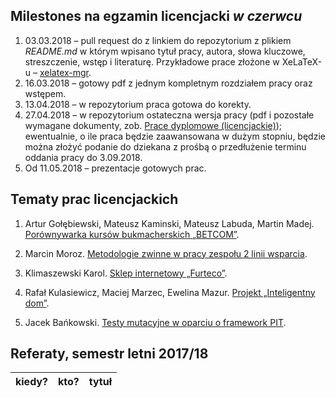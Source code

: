 ##  Milestones na egzamin licencjacki *w czerwcu*

1. 03.03.2018 – pull request do z linkiem do repozytorium z plikiem
  _README.md_ w którym wpisano tytuł pracy, autora, słowa kluczowe,
  streszczenie, wstęp i literaturę.
  Przykładowe prace złożone w XeLaTeX-u – [xelatex-mgr](https://github.com/wbzyl/xelatex-mgr).
1. 16.03.2018 – gotowy pdf z jednym kompletnym rozdziałem pracy oraz wstępem.
1. 13.04.2018 – w repozytorium praca gotowa do korekty.
1. 27.04.2018 – w repozytorium ostateczna wersja pracy (pdf i pozostałe wymagane
   dokumenty, zob. [Prace dyplomowe (licencjackie)](https://inf.ug.edu.pl/prace-dyplomowe-licencjackie));
   ewentualnie, o ile praca będzie zaawansowana w dużym stopniu, będzie można złożyć podanie do dziekana z prośbą
   o przedłużenie terminu oddania pracy do 3.09.2018.
1. Od 11.05.2018 – prezentacje gotowych prac.


## Tematy prac licencjackich

1. Artur Gołębiewski, Mateusz Kaminski, Mateusz Labuda, Martin Madej.
[Porównywarka kursów bukmacherskich „BETCOM”](https://github.com/mlabuda2/licencjat).

1. Marcin Moroz.
[Metodologie zwinne w pracy zespołu 2 linii wsparcia](https://github.com/mo-net/licencjacka).

1. Klimaszewski Karol.
[Sklep internetowy „Furteco”](https://github.com/KKlimaszewski1/licencjat).

1. Rafał Kulasiewicz, Maciej Marzec, Ewelina Mazur.
[Projekt „Inteligentny dom”](https://github.com/dzyzus/licencjat-smarthome).

1. Jacek Bańkowski.
[Testy mutacyjne w oparciu o framework PIT](https://github.com/jbankowski/licencjat).


## Referaty, semestr letni 2017/18

| kiedy?     | kto?            | tytuł |
| :--------- | :-------------- | :---- |
